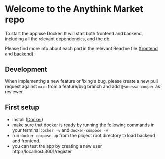 # Welcome to the Anythink Market repo

To start the app use Docker. It will start both frontend and backend, including all the relevant dependencies, and the db.

Please find more info about each part in the relevant Readme file ([frontend](frontend/readme.md) and [backend](backend/README.md)).

## Development

When implementing a new feature or fixing a bug, please create a new pull request against `main` from a feature/bug branch and add `@vanessa-cooper` as reviewer.

## First setup
- install ([Docker](https://docs.docker.com/get-docker/))
- make sure that docker is ready by running the following commands in your terminal `docker -v` and `docker-compose -v`
- run `docker-compose up` from the project root directory to load backend and frontend.
- you can test the app by creating a new user http://localhost:3001/register